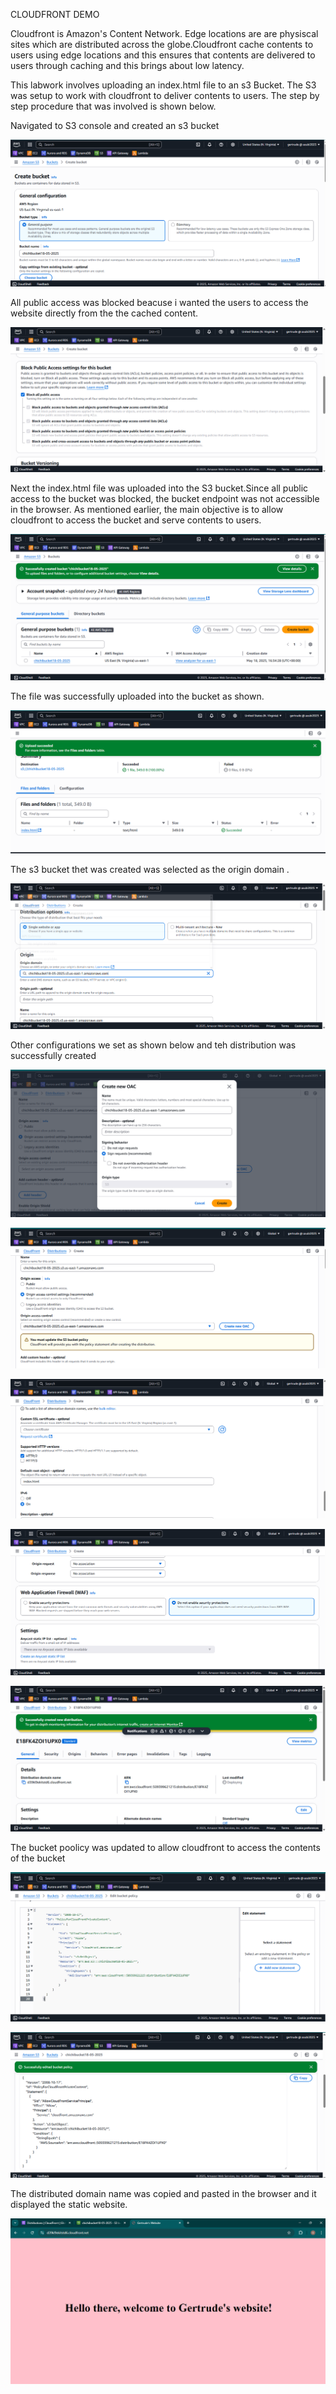 

CLOUDFRONT DEMO


Cloudfront is Amazon's Content Network. Edge locations are are physiscal sites which are distributed across the globe.Cloudfront cache contents to users using edge locations and this ensures that contents are delivered to users through caching and this brings about low latency.






This labwork involves uploading an index.html file to an s3 Bucket. The S3 was setup to work with cloudfront to deliver contents to users.
The step by step procedure that was involved is shown below. 






















Navigated to S3 console and created an s3 bucket



![image alt](https://github.com/Gertrudechichi/Cloudfront/blob/c132455b3ea7015982a917af57a615b30d38cfe7/01_S3_Bucket%20creation%20cofiguration.png)

All public access was blocked beacuse i wanted the users to access the website directly from the the cached content.



![image alt](https://github.com/Gertrudechichi/Cloudfront/blob/c132455b3ea7015982a917af57a615b30d38cfe7/02_Blocking%20of%20Public%20access%20to%20S3%20bucket.png)




Next the index.html file was uploaded into the S3 bucket.Since all public access to the bucket was blocked, the bucket endpoint was not accessible in the browser. As mentioned earlier, the main objective is to allow cloudfront to access the bucket and serve contents to users. 



![image alt](https://github.com/Gertrudechichi/Cloudfront/blob/c132455b3ea7015982a917af57a615b30d38cfe7/03_Successful%20creation%20of%20S3%20bucket.png)





The file was successfully uploaded into the bucket as shown.




![image alt](https://github.com/Gertrudechichi/Cloudfront/blob/c132455b3ea7015982a917af57a615b30d38cfe7/04_HTML%20file%20upload%20in%20S3%20Bucket.png)




The s3 bucket thet was created was selected as the origin domain .




![image alt](https://github.com/Gertrudechichi/Cloudfront/blob/c132455b3ea7015982a917af57a615b30d38cfe7/05_Cloudfront%20distribution%20configuration%20_origin%20domain%20indiacted.png)





Other configurations we set as shown below  and teh distribution was successfully created


![image alt](https://github.com/Gertrudechichi/Cloudfront/blob/c132455b3ea7015982a917af57a615b30d38cfe7/06_Origin%20access%20creation.png)

![image alt](https://github.com/Gertrudechichi/Cloudfront/blob/c132455b3ea7015982a917af57a615b30d38cfe7/07_Origin%20access%20successfully%20selected.png)

![image alt](https://github.com/Gertrudechichi/Cloudfront/blob/c132455b3ea7015982a917af57a615b30d38cfe7/08_Default%20configurations.png)

![image alt](https://github.com/Gertrudechichi/Cloudfront/blob/c132455b3ea7015982a917af57a615b30d38cfe7/09_Firewall%20configuration.png)

![image alt](https://github.com/Gertrudechichi/Cloudfront/blob/c132455b3ea7015982a917af57a615b30d38cfe7/10_Successful%20creation%20of%20distribution.png)



The bucket poolicy was updated to allow cloudfront to access the contents of the bucket








![image alt](https://github.com/Gertrudechichi/Cloudfront/blob/c132455b3ea7015982a917af57a615b30d38cfe7/11_Updated%20bucket%20policy.png)

![image alt](https://github.com/Gertrudechichi/Cloudfront/blob/c132455b3ea7015982a917af57a615b30d38cfe7/12_Successful%20editing%20of%20the%20bucket%20policy.png)




The distributed domain name was copied and pasted in the browser and it displayed the static website.








![image alt](https://github.com/Gertrudechichi/Cloudfront/blob/c132455b3ea7015982a917af57a615b30d38cfe7/13_Distributed%20omain%20name%20pasted%20on%20the%20browser.png)
